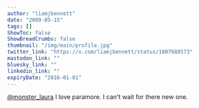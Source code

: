 ```yaml
---
author: "liamjbennett"
date: "2009-05-15"
tags: []
ShowToc: false
ShowBreadCrumbs: false
thumbnail: "/img/main/profile.jpg"
twitter_link: "https://x.com/liamjbennett/status/1807688573"
mastodon_link: ""
bluesky_link: ""
linkedin_link: ""
expiryDate: "2016-01-01"
---
```


[@monster_laura](https://x.com/monster_laura) I love paramore. I can't wait for there new one.

